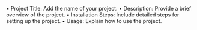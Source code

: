 ▪	Project Title: Add the name of your project.
▪	Description: Provide a brief overview of the project.
▪	Installation Steps: Include detailed steps for setting up the project.
▪	Usage: Explain how to use the project.



